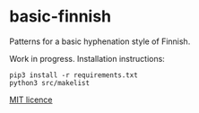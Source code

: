 # basic-finnish

Patterns for a basic hyphenation style of Finnish.

Work in progress.  Installation instructions:

    pip3 install -r requirements.txt
    python3 src/makelist

[MIT licence](https://opensource.org/licenses/MIT)

